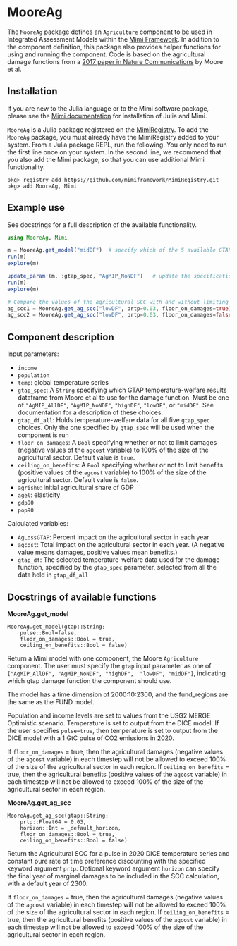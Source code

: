 # MooreAg

The `MooreAg` package defines an `Agriculture` component to be used in Integrated Assessment Models within the [Mimi Framework](https://github.com/mimiframework/Mimi.jl). In addition to the component definition, this package also provides helper functions for using and running the component. Code is based on the agricultural damage functions from a [2017 paper in Nature Communications](https://www.nature.com/articles/s41467-017-01792-x) by Moore et al.

## Installation

If you are new to the Julia language or to the Mimi software package, please see the [Mimi documentation](https://www.mimiframework.org/Mimi.jl/stable/installation/) for installation of Julia and Mimi.

`MooreAg` is a Julia package registered on the [MimiRegistry](https://github.com/mimiframework/MimiRegistry). To add the `MooreAg` package, you must already have the MimiRegistry added to your system. From a Julia package REPL, run the following. You only need to run the first line once on your system. In the second line, we recommend that you also add the Mimi package, so that you can use additional Mimi functionality.
```
pkg> registry add https://github.com/mimiframework/MimiRegistry.git
pkg> add MooreAg, Mimi
```

## Example use
See docstrings for a full description of the available functionality.
```julia
using MooreAg, Mimi

m = MooreAg.get_model("midDF")  # specify which of the 5 available GTAP dataframes of temperature-welfare results to use for the damage function
run(m)
explore(m)

update_param!(m, :gtap_spec, "AgMIP_NoNDF")   # update the specification for which GTAP dataframe to use
run(m)
explore(m)

# Compare the values of the agricultural SCC with and without limiting how big damages can be 
ag_scc1 = MooreAg.get_ag_scc("lowDF", prtp=0.03, floor_on_damages=true)
ag_scc2 = MooreAg.get_ag_scc("lowDF", prtp=0.03, floor_on_damages=false)
```

## Component description

Input parameters:
- `income`
- `population`
- `temp`: global temperature series
- `gtap_spec`: A `String` specifying which GTAP temperature-welfare results dataframe from Moore et al to use for the damage function. Must be one of `"AgMIP_AllDF"`, `"AgMIP_NoNDF"`, `"highDF"`, `"lowDF"`, or `"midDF"`. See documentation for a description of these choices.
- `gtap_df_all`: Holds temperature-welfare data for all five `gtap_spec` choices. Only the one specified by `gtap_spec` will be used when the component is run
- `floor_on_damages`: A `Bool` specifying whether or not to limit damages (negative values of the `agcost` variable) to 100% of the size of the agricultural sector. Default value is `true`.
- `ceiling_on_benefits`: A `Bool` specifying whether or not to limit benefits (positive values of the `agcost` variable) to 100% of the size of the agricultural sector. Default value is `false`.
- `agrish0`: Initial agricultural share of GDP
- `agel`: elasticity
- `gdp90`
- `pop90`

Calculated variables:
- `AgLossGTAP`: Percent impact on the agricultural sector in each year
- `agcost`: Total impact on the agricultural sector in each year. (A negative value means damages, positive values mean benefits.)
- `gtap_df`: The selected temperature-welfare data used for the damage function, specified by the `gtap_spec` parameter, selected from all the data held in `gtap_df_all`

## Docstrings of available functions

**MooreAg.get_model**
```
MooreAg.get_model(gtap::String; 
    pulse::Bool=false,
    floor_on_damages::Bool = true,
    ceiling_on_benefits::Bool = false)
```
Return a Mimi model with one component, the Moore `Agriculture` component. The user must 
specify the `gtap` input parameter as one of `["AgMIP_AllDF", "AgMIP_NoNDF", "highDF", 
"lowDF", "midDF"]`, indicating which gtap damage function the component should use. 

The model has a time dimension of 2000:10:2300, and the fund_regions are the same as the FUND model. 

Population and income levels are set to values from the USG2 MERGE Optimistic scenario. 
Temperature is set to output from the DICE model. If the user specifies `pulse=true`, then 
temperature is set to output from the DICE model with a 1 GtC pulse of CO2 emissions in 2020.

If `floor_on_damages` = true, then the agricultural damages (negative values of the 
`agcost` variable) in each timestep will not be allowed to exceed 100% of the size of the 
agricultural sector in each region.
If `ceiling_on_benefits` = true, then the agricultural benefits (positive values of the
`agcost` variable) in each timestep will not be allowed to exceed 100% of the size of the 
agricultural sector in each region.

**MooreAg.get_ag_scc**
```
MooreAg.get_ag_scc(gtap::String; 
    prtp::Float64 = 0.03, 
    horizon::Int = _default_horizon,
    floor_on_damages::Bool = true,
    ceiling_on_benefits::Bool = false)
```
Return the Agricultural SCC for a pulse in 2020 DICE temperature series and constant 
pure rate of time preference discounting with the specified keyword argument `prtp`. 
Optional keyword argument `horizon` can specify the final year of marginal damages to be 
included in the SCC calculation, with a default year of 2300.

If `floor_on_damages` = true, then the agricultural damages (negative values of the 
`agcost` variable) in each timestep will not be allowed to exceed 100% of the size of the 
agricultural sector in each region.
If `ceiling_on_benefits` = true, then the agricultural benefits (positive values of the
`agcost` variable) in each timestep will not be allowed to exceed 100% of the size of the 
agricultural sector in each region.